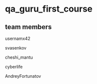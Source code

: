 # qa_guru_first_course

## team members

usernamx42

svasenkov

cheshi_mantu

cyberlife

AndreyFortunatov
